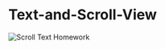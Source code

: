 # Text-and-Scroll-View
![Scroll Text Homework](https://user-images.githubusercontent.com/50689509/145590845-727cbf9d-cd19-4433-a585-3caa66187f2e.gif)

